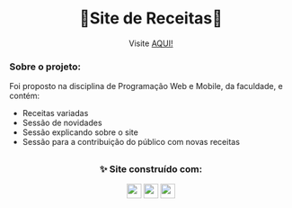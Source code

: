 <h1 align="center">🥧Site de Receitas🍰</h1>

<div align="center">
  Visite <a href="https://lugardereceitas.surge.sh/index.html">AQUI!</a>
</div>

### Sobre o projeto: 

Foi proposto na disciplina de Programação Web e Mobile, da faculdade, e contém:
- Receitas variadas
- Sessão de novidades
- Sessão explicando sobre o site
- Sessão para a contribuição do público com novas receitas

##

<h3 align="center">✨ Site construído com:</h3>

<div align="center">
  <img height="26em" src="https://img.shields.io/badge/JavaScript-F7DF1E?style=for-the-badge&logo=javascript&logoColor=black" >
  <img height="26em" src="https://img.shields.io/badge/HTML5-E34F26?style=for-the-badge&logo=html5&logoColor=white" >
  <img height="26em" src="https://img.shields.io/badge/CSS3-1572B6?style=for-the-badge&logo=css3&logoColor=white" >
</div>


